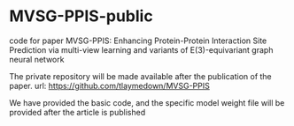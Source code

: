 # MVSG-PPIS-public
code for paper MVSG-PPIS: Enhancing Protein-Protein Interaction Site Prediction via multi-view learning and variants of E(3)-equivariant graph neural network


The private repository will be made available after the publication of the paper. url: https://github.com/tlaymedown/MVSG-PPIS

We have provided the basic code, and the specific model weight file will be provided after the article is published
